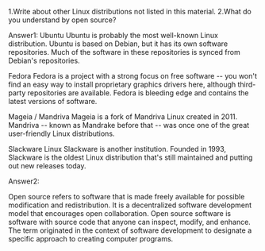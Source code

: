 1.Write about other Linux distributions not listed in this material.
2.What do you understand by open source?
 
Answer1: 
Ubuntu
Ubuntu is probably the most well-known Linux distribution. Ubuntu is based on Debian, but it has its own software repositories. Much of the software in these repositories is synced from Debian's repositories.

Fedora
Fedora is a project with a strong focus on free software -- you won't find an easy way to install proprietary graphics drivers here, although third-party repositories are available. Fedora is bleeding edge and contains the latest versions of software.

Mageia / Mandriva
Mageia is a fork of Mandriva Linux created in 2011. Mandriva -- known as Mandrake before that -- was once one of the great user-friendly Linux distributions.

Slackware Linux
Slackware is another institution. Founded in 1993, Slackware is the oldest Linux distribution that's still maintained and putting out new releases today.

Answer2:

Open source refers to software that is made freely available for possible modification and redistribution. It is a decentralized software development model that encourages open collaboration. Open source software is software with source code that anyone can inspect, modify, and enhance. The term originated in the context of software development to designate a specific approach to creating computer programs.
